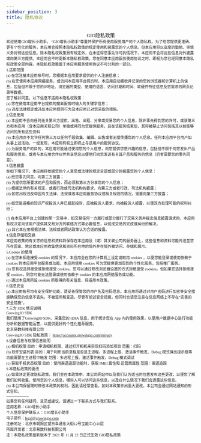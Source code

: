 ```yaml
---
sidebar_position: 3
title: 隐私协议
---
```

<center><font  size = 2 face="黑体">GIO隐私政策<font></center>
<font  size = 1 face="黑体">
欢迎使用GIO增长小助手。 “GIO增长小助手”尊重并保护所有使用服务用户的个人隐私权。为了给您提供更准确、更有个性化的服务，本应用会按照本隐私权政策的规定使用和披露您的个人信息。但本应用将以高度的勤勉、审慎义务对待这些信息。除本隐私权政策另有规定外，在未征得您事先许可的情况下，本应用不会将这些信息对外披露或向第三方提供。本应用会不时更新本隐私权政策。您在同意本应用服务使用协议之时，即视为您已经同意本隐私权政策全部内容。本隐私权政策属于本应用服务使用协议不可分割的一部分。<br>  
1.适用范围 <br> 
(a) 在您注册本应用帐号时，您根据本应用要求提供的个人注册信息； <br> 
(b) 在您使用本应用网络服务，或访问本应用平台网页时，本应用自动接收并记录的您的浏览器和计算机上的信息，包括但不限于您的IP地址、浏览器的类型、使用的语言、访问日期和时间、软硬件特征信息及您需求的网页记录等数据。<br>  
您了解并同意，以下信息不适用本隐私权政策： <br> 
(a) 您在使用本应用平台提供的搜索服务时输入的关键字信息；<br>  
(b) 违反法律规定或违反本应用规则行为及本应用已对您采取的措施。<br> 
2.信息使用 <br> 
(a) 本应用不会向任何无关第三方提供、出售、出租、分享或交易您的个人信息，除非事先得到您的许可，或该第三方和本应用（含本应用关联公司）单独或共同为您提供服务，且在该服务结束后，其将被禁止访问包括其以前能够访问的所有这些资料<br> 
 (b) 本应用亦不允许任何第三方以任何手段收集、编辑、出售或者无偿传播您的个人信息。任何本应用平台用户如从事上述活动，一经发现，本应用有权立即终止与该用户的服务协议。<br>  
 (c) 为服务用户的目的，本应用可能通过使用您的个人信息，向您提供您感兴趣的信息，包括但不限于向您发出产品和服务信息，或者与本应用合作伙伴共享信息以便他们向您发送有关其产品和服务的信息（后者需要您的事先同意）。<br> 
 3.信息披露 <br> 
 在如下情况下，本应用将依据您的个人意愿或法律的规定全部或部分的披露您的个人信息： <br> 
 (a) 经您事先同意，向第三方披露；<br> 
 (b) 为提供您所要求的产品和服务，而必须和第三方分享您的个人信息；<br>  
 (c) 根据法律的有关规定，或者行政或司法机构的要求，向第三方或者行政、司法机构披露；<br>  
 (d) 如您出现违反中国有关法律、法规或者本应用服务协议或相关规则的情况，需要向第三方披露；<br>  
 
 (e) 如您是适格的知识产权投诉人并已提起投诉，应被投诉人要求，向被投诉人披露，以便双方处理可能的权利纠纷；<br>  
 
 (f) 在本应用平台上创建的某一交易中，如交易任何一方履行或部分履行了交易义务并提出信息披露请求的，本应用有权决定向该用户提供其交易对方的联络方式等必要信息，以促成交易的完成或纠纷的解决。<br>
 (g) 其它本应用根据法律、法规或者网站政策认为合适的披露。<br> 
4.信息存储和交换 <br>
本应用收集的有关您的信息和资料将保存在本应用及（或）其关联公司的服务器上，这些信息和资料可能传送至您所在国家、地区或本应用收集信息和资料所在地的境外并在境外被访问、存储和展示。<br> 
5.Cookie 的使用 <br> 
(a) 在您未拒绝接受 cookies 的情况下，本应用会在您的计算机上设定或取用 cookies ，以便您能登录或使用依赖于 cookies 的本应用平台服务或功能。本应用使用 cookies 可为您提供更加周到的个性化服务，包括推广服务。 <br> 
(b) 您有权选择接受或拒绝接受 cookies。您可以通过修改浏览器设置的方式拒绝接受 cookies。但如果您选择拒绝接受 cookies，则您可能无法登录或使用依赖于 cookies 的本应用网络服务或功能。<br>
(c) 通过本应用所设 cookies 所取得的有关信息，将适用本政策。<br>
6.信息安全 <br> 
(a) 本应用帐号均有安全保护功能，请妥善保管您的用户名及密码信息。本应用将通过对用户密码进行加密等安全措施确保您的信息不丢失，不被滥用和变造。尽管有前述安全措施，但同时也请您注意在信息网络上不存在“完善的安全措施”。<br> 
7.三方 SDK 情况说明 <br> 
GrowingIO SDK<br>
我们使用了GrowingIO SDK，采集您的 IDFA 信息，用于统计您在 App 内的使用效果，以便用户数据中心进行功能分析和数据智能运营，以提供更好的个性化推荐服务。<br> 
北京易数科技有限公司<br> 
GrowingIO SDK 隐私政策： https://accounts.growingio.com/privacy<br> 
8.设备信息与权限信息说明<br>
(a) 相机权限 目的：申请相机权限，通过打开相机来实现扫码添加项目 范围：扫码 <br> 
(b) 软件安装列表 目的：用于判断当前进程是否是主进程，多进程上报、激活事件触发、Debug 模式弹出提示框等功能需要在主进程中触发 范围：多进程上报、激活事件触发、Debug 模式调试 <br> 
(c) 获取手机状态权限 目的：使用渠道追踪功能时，获取 IMEI 属性和 运营商属性 范围：渠道追踪 <br> 
9.本隐私政策的更改 <br>
(a) 如果决定更改隐私政策，我们会在本政策中、本公司网站中以及我们认为适当的位置发布这些更改，以便您了解我们如何收集、使用您的个人信息，哪些人可以访问这些信息，以及在什么情况下我们会透露这些信息。<br>
(b) 本公司保留随时修改本政策的权利，因此请经常查看。如对本政策作出重大更改，本公司会通过网站通知的形式告知。<br>
—————— <br> 
如果您有任何疑问、意见或建议，请通过一下联系方式与我们联系。<br> 
应用名称：GIO增长小助手<br> 
个人信息保护联系人：GIO增长小助手<br> 
电子邮件：legal@growingio.com<br> 
注册地址：北京市朝阳区望京阜通东大街12号宝能中心10层<br> 
所属开发者：北京易数科技有限公司<br> 
注：本隐私政策最新版本于 2021 年 11 月 22 日正式生效
GIO隐私政策<font>